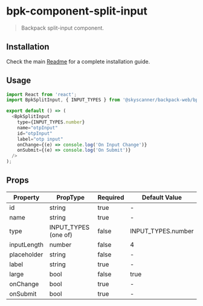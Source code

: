 # bpk-component-split-input

> Backpack split-input component.

## Installation

Check the main [Readme](https://github.com/skyscanner/backpack#usage) for a complete installation guide.

## Usage

```js
import React from 'react';
import BpkSplitInput, { INPUT_TYPES } from '@skyscanner/backpack-web/bpk-component-split-input';

export default () => (
  <BpkSplitInput
    type={INPUT_TYPES.number}
    name="otpInput"
    id="otpInput"
    label="otp input"
    onChange={(e) => console.log('On Input Change')}
    onSubmit={(e) => console.log('On Submit')}
  />
);
```

## Props


| Property         | PropType                   | Required            | Default Value            |
| ---------------- | -------------------------- | ------------------- | ------------------------ |
| id               | string                     | true                | -                        |
| name             | string                     | true                | -                        |
| type             | INPUT_TYPES (one of)       | false               | INPUT_TYPES.number       |
| inputLength      | number                     | false               | 4                        |
| placeholder      | string                     | false               | -                        |
| label            | string                     | true                | -                        |
| large            | bool                       | false               | true                     |
| onChange         | bool                       | true                | -                        |
| onSubmit         | bool                       | true                | -                        |
